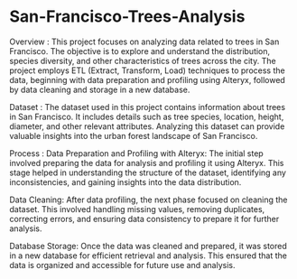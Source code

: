 # San-Francisco-Trees-Analysis
Overview : 
This project focuses on analyzing data related to trees in San Francisco. The objective is to explore and understand the distribution, species diversity, and other characteristics of trees across the city. The project employs ETL (Extract, Transform, Load) techniques to process the data, beginning with data preparation and profiling using Alteryx, followed by data cleaning and storage in a new database.

Dataset : 
The dataset used in this project contains information about trees in San Francisco. It includes details such as tree species, location, height, diameter, and other relevant attributes. Analyzing this dataset can provide valuable insights into the urban forest landscape of San Francisco.

Process : 
Data Preparation and Profiling with Alteryx: The initial step involved preparing the data for analysis and profiling it using Alteryx. This stage helped in understanding the structure of the dataset, identifying any inconsistencies, and gaining insights into the data distribution.

Data Cleaning: After data profiling, the next phase focused on cleaning the dataset. This involved handling missing values, removing duplicates, correcting errors, and ensuring data consistency to prepare it for further analysis.

Database Storage: Once the data was cleaned and prepared, it was stored in a new database for efficient retrieval and analysis. This ensured that the data is organized and accessible for future use and analysis.
